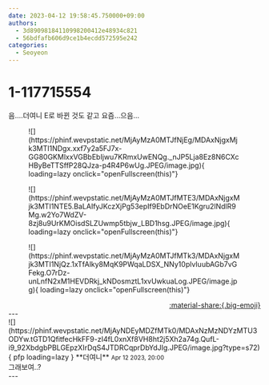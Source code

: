 ```yaml
---
date: 2023-04-12 19:58:45.750000+09:00
authors:
  - 3d89098184110998200412e48934c821
  - 56bdfafb606d9ce1b4ecdd572595e242
categories:
  - Seoyeon
---
```


# 1-117715554

<div class="post-container" markdown="1">
<div class="content-container md-sidebar__scrollwrap" markdown="1">

음....더여니 E로 바뀐 것도 같고 요즘...으음...
<figure markdown="1">
![](https://phinf.wevpstatic.net/MjAyMzA0MTJfNjEg/MDAxNjgxMjk3MTI1NDgx.xxf7y2a5FJ7x-GG80GKMlxxVGBbEbIjwu7KRmxUwENQg._nJP5Lja8Ez8N6CXcHByBeTTSffP28QJza-p4R4P6wUg.JPEG/image.jpg){ loading=lazy onclick="openFullscreen(this)"}
</figure>

<figure markdown="1">
![](https://phinf.wevpstatic.net/MjAyMzA0MTJfMTE3/MDAxNjgxMjk3MTI1NTE5.BaLAIfyJKczXjPg53epIf9EbDrNOeE1Kgru2lNdlR9Mg.w2Yo7WdZV-8zj8u9UrKMOisdSLZUwmp5tbjw_LBD1hsg.JPEG/image.jpg){ loading=lazy onclick="openFullscreen(this)"}
</figure>

<figure markdown="1">
![](https://phinf.wevpstatic.net/MjAyMzA0MTJfMTk3/MDAxNjgxMjk3MTI1NjQz.1xTfAlky8MqK9PWqaLDSX_NNy10plvIuubAGb7vGFekg.O7rDz-unLnfN2xM1HEVDRkj_kNDosmztL1xvUwkuaLog.JPEG/image.jpg){ loading=lazy onclick="openFullscreen(this)"}
</figure>


</div>
</div>

<div style="text-align: right;" markdown="1">
<a href="https://weverse.io/fromis9/fanpost/1-117715554" style="text-align: right;">:material-share:{.big-emoji}</a>
</div>
---

<div class="comments-container md-sidebar__scrollwrap" markdown="1">
<div class="comment" markdown="1">
<div class='id-container' markdown="1">
![](https://phinf.wevpstatic.net/MjAyNDEyMDZfMTk0/MDAxNzMzNDYzMTU3ODYw.tGTD1QfitfecHkFF9-zI4fL0xnXf8VH8ht2j5Xh2a74g.QufL-i9_92XbdgbPBLGEpzXIrDqS4JTDRCqprDbYdJIg.JPEG/image.jpg?type=s72){ pfp loading=lazy }
**<span class="artist">더여니</span>** <small>Apr 12 2023, 20:00</small><br>
</div>
<div class='comment-body' markdown="1">
그래보여..?
</div>
</div>
</div>
---
